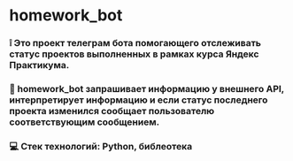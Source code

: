 # homework_bot
### :grey_exclamation: Это проект телеграм бота помогающего отслеживать статус проектов выполненных в рамках курса Яндекс Практикума.

### :crystal_ball: homework_bot запрашивает информацию у внешнего API, интерпретирует информацию и если статус последнего проекта изменился сообщает пользователю соответствующим сообщением.

### :computer: Стек технологий: Python, библеотека 

